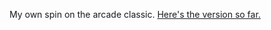 My own spin on the arcade classic. [Here's the version so far.](http://rawgit.com/bnjmnhndrsn/asteroids/master/index.html)